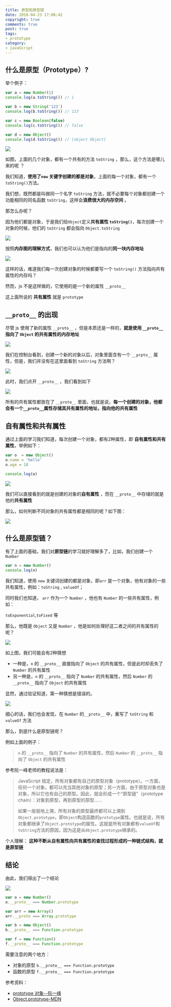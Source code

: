 ```yaml
---
title: 原型和原型链
date: 2018-04-23 17:08:42
copyright: true
comments: true
post: true
tags: 
- prototype
category: 
- javaScript
---
```




## 什么是原型（Prototype）?

举个例子：

```javascript
var a = new Number(1)
console.log(a.toString()) // 1

var b = new String('123')
console.log(b.toString()) // 123

var c = new Boolean(false)
console.log(c.toString()) // false

var d = new Object()
console.log(d.toString()) // [object Object] 

```

![](https://i.loli.net/2018/04/20/5ad9fe5b44bbe.png)

如图，上面的几个对象，都有一个共有的方法 `toString` ，那么，这个方法是哪儿来的呢 ？

我们知道，**使用了`new` 关键字创建的都是对象**，上面的每一个对象，都有一个 `toString()`方法。

我们想，既然都是叫做同一个名字 `toString` 方法，就不必要每个对象都创建一个功能相同的同名函数 `toString`，这样会**浪费很大的内存空间** 。

那怎么办呢？

因为他们都是对象，于是我们给`Object`定义**共有属性 `toString()`**，每次创建一个对象的时候，他们的 `toString` 都会指向 `Object.toString`

![](http://p7mnxf7o4.bkt.clouddn.com/Selection_083.png)

按照**内存图的理解方式**，我们也可以认为他们是指向的**同一块内存地址**

![](http://p7mnxf7o4.bkt.clouddn.com/Selection_084.png)

这样的话，难道我们每一次创建对象的时候都要写一个 `toString()` 方法指向共有属性的内存吗？

然而，js 不是这样做的，它使用的是一个新的属性  `__proto__`

这上面所说的 **共有属性** 就是 `prototype`



## `__proto__` 的出现

尽管 js 使用了新的属性 `__proto__` ，但是本质还是一样的，**就是使用 `__proto__` 指向了 `Object` 的共有属性的内存地址**

![](http://p7mnxf7o4.bkt.clouddn.com/Selection_086.png)

我们在控制台看到，创建一个新的对象以后，对象里面含有一个 `__prpto__` 属性，但是，我们并没有在这里面看到 `toString` 方法啊？

![](http://p7mnxf7o4.bkt.clouddn.com/Selection_085.png)

此时，我们点开 `__proto__` ，我们看到如下

![](http://p7mnxf7o4.bkt.clouddn.com/Selection_087.png)

所有的共有属性都放在了 `__proto__` 里面，也就是说，**每一个创建的对象，他都会有一个`__proto__`属性存储其共有属性的地址，指向他的共有属性**



## 自有属性和共有属性

通过上面的学习我们知道，每次创建一个对象，都有2种属性，即 **自有属性和共有属性**，举例如下：

```javascript
var o  = new Object()
o.name = 'hello'
o.age = 18

console.log(o)
```

![](http://p7mnxf7o4.bkt.clouddn.com/Selection_088.png)

我们可以直接看到的就是创建的对象的**自有属性** ，而在 `__proto__` 中存储的就是他的**共有属性**

那么，如何判断不同对象的共有属性都是相同的呢？如下图：

![](http://p7mnxf7o4.bkt.clouddn.com/Selection_089.png)



## 什么是原型链？

有了上面的基础，我们对**原型链**的学习就好理解多了，比如，我们创建一个 `Number`

```js
var n = new Number()
console.log(n)
```

我们知道，使用 `new` 关键词创建的都是对象，即`arr` 是一个对象，他有对象的一些共有属性，例如：`toString` , `valueOf`；

同时我们也知道， `arr` 作为一个 `Number` ，他也有 `Number` 的一些共有属性，例如：

`toExponential`,`toFixed` 等

那么，他既是 `Object` 又是 `Number` ，他是如何处理好这二者之间的共有属性的呢？

![](http://p7mnxf7o4.bkt.clouddn.com/Selection_091.png)

如上图，我们可能会有2种猜想

- 一种是，`n` 的 `__proto__` 直接指向了 `Object` 的共有属性，但是此时却丢失了 `Number` 的共有属性
- 另一种是，`n` 的 `__proto__` 指向了 `Number` 的共有属性，然后 `Number`  的 `__proto__` 指向了 `Object` 的共有属性

显然，通过验证知道，第一种猜想是错误的。

![](http://p7mnxf7o4.bkt.clouddn.com/Selection_093.png)

细心的话，我们也会发现，在 `Number` 的`__proto__` 中，重写了 `toString` 和 `valueOf` 方法

那么，到底什么是原型链呢？

例如上面的例子：

> `n` 的 `__proto__` 指向了 `Number` 的共有属性，然后 `Number`  的 `__proto__` 指向了 `Object` 的共有属性

参考阮一峰老师的教程说法是：

> JavaScript 规定，所有对象都有自己的原型对象（prototype）。一方面，任何一个对象，都可以充当其他对象的原型；另一方面，由于原型对象也是对象，所以它也有自己的原型。因此，就会形成一个“原型链”（prototype chain）：对象到原型，再到原型的原型……
>
> 如果一层层地上溯，所有对象的原型最终都可以上溯到`Object.prototype`，即`Object`构造函数的`prototype`属性。也就是说，所有对象都继承了`Object.prototype`的属性。这就是所有对象都有`valueOf`和`toString`方法的原因，因为这是从`Object.prototype`继承的。



个人理解： **这种不断从自有属性向共有属性的查找过程形成的一种链式结构，就是原型链**



## 结论

由此，我们得出了一个结论

![](http://p7mnxf7o4.bkt.clouddn.com/Selection_094.png)

```js
var o = new Number()
o.__proto__ === Number.prototype

var arr = new Array()
arr.__proto === Array.prototype

var b = new Object()
b.__proto__ === Function.prototype

var f = new Function()
f.__proto__ === Function.prototype
```



需要注意的两个地方：

- 对象的原型 `b.__proto__ === Function.prototype`
- 函数的原型 `f.__proto__ === Function.prototype`



参考资料：

- [prototype 对象--阮一峰](http://javascript.ruanyifeng.com/oop/prototype.html)
- [Object.prototype-MDN](https://developer.mozilla.org/zh-CN/docs/Web/JavaScript/Reference/Global_Objects/Object/prototype)
